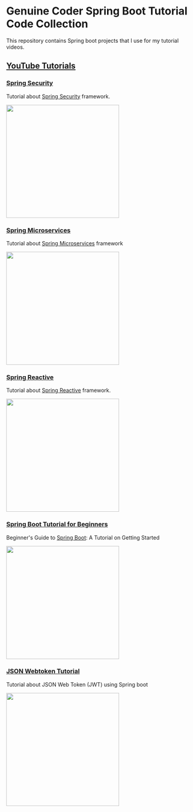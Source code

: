 # Genuine Coder Spring Boot Tutorial Code Collection
This repository contains Spring boot projects that I use for my tutorial videos.

## [YouTube Tutorials](https://www.youtube.com/channel/UCCXbhmjID-T2I0KfuDPbi6A)

### [Spring Security](https://youtu.be/9J-b6OlPy24)
Tutorial about [Spring Security](https://spring.io/projects/spring-security) framework. 
<p align="left">
  <a href="https://youtu.be/9J-b6OlPy24">
    <img height="300" src="https://i.imgur.com/0RN8UY6.jpeg">
  </a>
</p>

### [Spring Microservices](https://youtu.be/MrSECdSIaOg)
Tutorial about [Spring Microservices](https://spring.io/microservices) framework
<p align="left">
  <a href="https://youtu.be/MrSECdSIaOg">
    <img height="300" src="https://i.imgur.com/JeJ8YL1.jpeg">
  </a>
</p>

### [Spring Reactive](https://youtu.be/y3ySZkSgWik)
Tutorial about [Spring Reactive](https://spring.io/reactive) framework. 
<p align="left">
  <a href="https://youtu.be/y3ySZkSgWik">
    <img height="300" src="https://i.imgur.com/G2Tn8HH.jpeg">
  </a>
</p>

### [Spring Boot Tutorial for Beginners](https://youtu.be/fm4RtXFiP7Y)
Beginner's Guide to [Spring Boot](https://spring.io/projects/spring-boot): A Tutorial on Getting Started
<p align="left">
  <a href="https://youtu.be/fm4RtXFiP7Y">
    <img height="300" src="https://i.imgur.com/apG3HPD.png">
  </a>
</p>

### [JSON Webtoken Tutorial](https://youtu.be/couxT4GfdcY)
Tutorial about JSON Web Token (JWT) using Spring boot
<p align="left">
  <a href="https://youtu.be/couxT4GfdcY">
    <img height="300" src="https://i.imgur.com/OEvadzG.png">
  </a>
</p>
